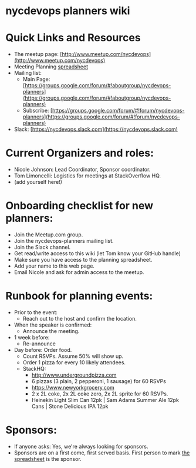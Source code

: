 # nycdevops planners wiki

# Quick Links and Resources

* The meetup page: [http://www.meetup.com/nycdevops](http://www.meetup.com/nycdevops)
* Meeting Planning [spreadsheet](https://docs.google.com/spreadsheets/d/1ADyrpX3PK-etBq4M_KhdLC9COet39Vuy5caeIA6OyTc/edit)
* Mailing list:
  * Main Page: [https://groups.google.com/forum/#!aboutgroup/nycdevops-planners](https://groups.google.com/forum/#!aboutgroup/nycdevops-planners)
  * Subscribe: [https://groups.google.com/forum/#!forum/nycdevops-planners](https://groups.google.com/forum/#!forum/nycdevops-planners)
* Slack: [https://nycdevops.slack.com](https://nycdevops.slack.com)

# Current Organizers and roles:</h2>
  * Nicole Johnson: Lead Coordinator, Sponsor coordinator.
  * Tom Limoncelli: Logistics for meetings at StackOverflow HQ. 
  * (add yourself here!) 
 
# Onboarding checklist for new planners:

  * Join the Meetup.com group.
  * Join the nycdevops-planners mailing list.
  * Join the Slack channel.
  * Get read/write access to this wiki (let Tom know your GitHub handle)
  * Make sure you have access to the planning spreadsheet. 
  * Add your name to this web page.
  * Email Nicole and ask for admin access to the meetup. 


# Runbook for planning events:

  * Prior to the event:
    * Reach out to the host and confirm the location. 
  * When the speaker is confirmed:
    * Announce the meeting. 
  * 1 week before:
    * Re-announce 
  * Day before: Order food.
    * Count RSVPs. Assume 50% will show up. 
    * Order 1 pizza for every 10 likely attendees.
    * StackHQ:
      * http://www.undergroundpizza.com
      * 6 pizzas (3 plain, 2 pepperoni, 1 sausage) for 60 RSVPs 
      * https://www.newyorkgrocery.com
      * 2 x 2L coke, 2x 2L coke zero, 2x 2L sprite for 60 RSVPs. 
      * Heinekin Light Slim Can 12pk | Sam Adams Summer Ale 12pk Cans | Stone Delicious IPA 12pk 
 
# Sponsors:

  * If anyone asks: Yes, we're always looking for sponsors. 
  * Sponsors are on a first come, first served basis.  First person to mark [the spreadsheet](https://docs.google.com/spreadsheets/d/1ADyrpX3PK-etBq4M_KhdLC9COet39Vuy5caeIA6OyTc/edit) is the  sponsor.
